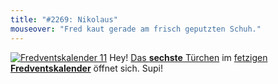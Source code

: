 ```yaml
---
title: "#2269: Nikolaus"
mouseover: "Fred kaut gerade am frisch geputzten Schuh."
---
```


<a href="http://www.fonflatter.de/der-fetzige-fredventskalender-2011/" title="Fredventskalender 11"><img src="http://www.fonflatter.de/adv11/fredventskalender_banner.png" alt="Fredventskalender 11" /></a>
Hey! <a href="http://www.fonflatter.de/2011/12/06/das-6-turchen" title="Fredventskalender 2011">Das <strong>sechste</strong> Türchen</a> im <a href="http://www.fonflatter.de/der-fetzige-fredventskalender-2011/" title="Fredventskalender 2011">fetzigen <strong>Fredventskalender</strong></a> öffnet sich. Supi!


